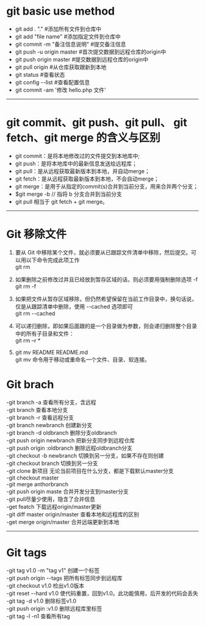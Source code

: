 # git basic use method
- git add . "."	 #添加所有文件到仓库中   
- git add "file name" 	#添加指定文件到仓库中   
- git commit -m "备注信息说明" 	#提交备注信息   
- git push -u origin master 	#首次提交数据到远程仓库的origin中   
- git push origin master 	#提交数据到远程仓库的origin中   
- git pull origin 	#从仓库获取跟新到本地   
- git status 	#查看状态   
- git config --list 	#查看配置信息   
- git commit -am '修改 hello.php 文件'   
---
# git commit、git push、git pull、 git fetch、git merge 的含义与区别
 - git commit：是将本地修改过的文件提交到本地库中;   
 - git push：是将本地库中的最新信息发送给远程库；   
 - git pull：是从远程获取最新版本到本地，并自动merge；   
-  git fetch：是从远程获取最新版本到本地，不会自动merge；   
 - git merge：是用于从指定的commit(s)合并到当前分支，用来合并两个分支；   
 - $git merge -b  // 指将 b 分支合并到当前分支   
 - git pull 相当于 git fetch + git merge。
---
# Git 移除文件
1. 要从 Git 中移除某个文件，就必须要从已跟踪文件清单中移除，然后提交。可以用以下命令完成此项工作   
git rm <file>

2. 如果删除之前修改过并且已经放到暂存区域的话，则必须要用强制删除选项 -f   
git rm -f <file>

3. 如果把文件从暂存区域移除，但仍然希望保留在当前工作目录中，换句话说，仅是从跟踪清单中删除，使用 --cached 选项即可   
git rm --cached <file>

4. 可以递归删除，即如果后面跟的是一个目录做为参数，则会递归删除整个目录中的所有子目录和文件：   
git rm –r * 

5. git mv README  README.md   
git mv 命令用于移动或重命名一个文件、目录、软连接。   

# Git brach
-git branch -a 查看所有分支，含远程   
-git branch 查看本地分支   
-git branch -r 查看远程分支   
-git branch newbranch 创建新分支   
-git branch -d oldbranch 删除分支oldbranch   
-git push origin newbranch 把新分支同步到远程仓库   
-git push origin :oldbranch 删除远程oldbranch分支   
-git checkout -b newbranch 切换到另一分支，如果不存在则创建   
-git checkout branch 切换到另一分支   
-git clone 新项目 无论当前项目在什么分支，都是下载默认master分支   
-git checkout master   
-git merge anthorbranch   
-git push origin maste 合并开发分支到master分支   
-git pull尽量少使用，隐含了合并信息   
-get featch 下载远程origin/master更新   
-git diff master origin/master 查看本地和远程库的区别   
-get merge origin/master 合并远端更新到本地    

---
# Git tags
-git tag v1.0 -m "tag v1"  创建一个标签    
-git push origin --tags    把所有标签同步到远程库    
-git checkout v1.0    检出v1.0版本    
-git reset --hard v1.0    使代码重置，回到v1.0。此功能慎用，后开发的代码会丢失    
-git tag -d v1.0    删除标签v1.0    
-git push origin :v1.0    删除远程库里标签    
-git tag -l -n1    查看所有tag    



